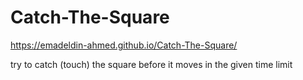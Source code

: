 # Catch-The-Square

https://emadeldin-ahmed.github.io/Catch-The-Square/

try to catch (touch) the square before it moves in the given time limit
